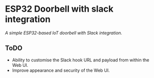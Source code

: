 # ESP32 Doorbell with slack integration
_A simple ESP32-based IoT doorbell with Slack integration._

## ToDO
- Ability to customise the Slack hook URL and payload from within the Web UI.
- Improve appearance and security of the Web UI.